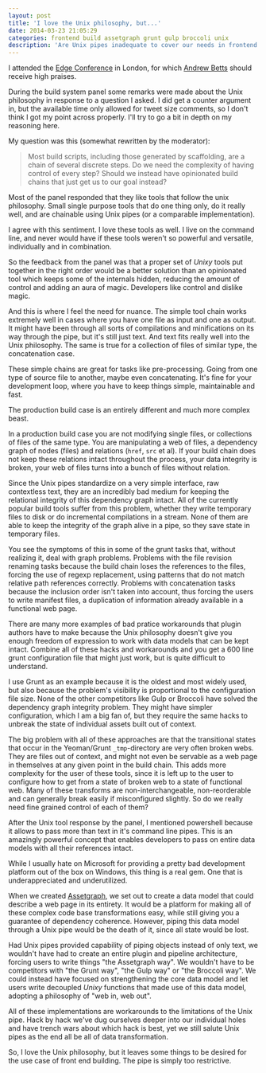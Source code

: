 ```yaml
---
layout: post
title: 'I love the Unix philosophy, but...'
date: 2014-03-23 21:05:29
categories: frontend build assetgraph grunt gulp broccoli unix
description: 'Are Unix pipes inadequate to cover our needs in frontend build systems?'
---
```


I attended the [Edge Conference](https://edgeconf.com/2014-london) in London, for which [Andrew Betts](https://twitter.com/triblondon) should receive high praises.

During the build system panel some remarks were made about the Unix philosophy in response to a question I asked. I did get a counter argument in, but the available time only allowed for tweet size comments, so I don't think I got my point across properly. I'll try to go a bit in depth on my reasoning here.

<!--more-->

My question was this (somewhat rewritten by the moderator):

> Most build scripts, including those generated by scaffolding, are a chain of several discrete steps. Do we need the complexity of having control of every step? Should we instead have opinionated build chains that just get us to our goal instead?

Most of the panel responded that they like tools that follow the unix philosophy. Small single purpose tools that do one thing only, do it really well, and are chainable using Unix pipes (or a comparable implementation).

I agree with this sentiment. I love these tools as well. I live on the command line, and never would have if these tools weren't so powerful and versatile, individually and in combination.

So the feedback from the panel was that a proper set of _Unixy_ tools put together in the right order would be a better solution than an opinionated tool which keeps some of the internals hidden, reducing the amount of control and adding an aura of magic. Developers like control and dislike magic.

And this is where I feel the need for nuance. The simple tool chain works extremely well in cases where you have one file as input and one as output. It might have been through all sorts of compilations and minifications on its way through the pipe, but it's still just text. And text fits really well into the Unix philosophy. The same is true for a collection of files of similar type, the concatenation case.

These simple chains are great for tasks like pre-processing. Going from one type of source file to another, maybe even concatenating. It's fine for your development loop, where you have to keep things simple, maintainable and fast.

The production build case is an entirely different and much more complex beast.

In a production build case you are not modifying single files, or collections of files of the same type. You are manipulating a web of files, a dependency graph of nodes (files) and relations (`href`, `src` et al). If your build chain does not keep these relations intact throughout the process, your data integrity is broken, your web of files turns into a bunch of files without relation.

Since the Unix pipes standardize on a very simple interface, raw contextless text, they are an incredibly bad medium for keeping the relational integrity of this dependency graph intact. All of the currently popular build tools suffer from this problem, whether they write temporary files to disk or do incremental compilations in a stream. None of them are able to keep the integrity of the graph alive in a pipe, so they save state in temporary files.

You see the symptoms of this in some of the grunt tasks that, without realizing it, deal with graph problems. Problems with the file revision renaming tasks because the build chain loses the references to the files, forcing the use of regexp replacement, using patterns that do not match relative path references correctly. Problems with concatenation tasks because the inclusion order isn't taken into account, thus forcing the users to write manifest files, a duplication of information already available in a functional web page.

There are many more examples of bad pratice workarounds that plugin authors have to make because the Unix philosophy doesn't give you enough freedom of expression to work with data models that can be kept intact. Combine all of these hacks and workarounds and you get a 600 line grunt configuration file that might just work, but is quite difficult to understand.

I use Grunt as an example because it is the oldest and most widely used, but also because the problem's visibility is proportional to the configuration file size. None of the other competitors like Gulp or Broccoli have solved the dependency graph integrity problem. They might have simpler configuration, which I am a big fan of, but they require the same hacks to unbreak the state of individual assets built out of context.

The big problem with all of these approaches are that the transitional states that occur in the Yeoman/Grunt `_tmp`-directory are very often broken webs. They are files out of context, and might not even be servable as a web page in themselves at any given point in the build chain. This adds more complexity for the user of these tools, since it is left up to the user to configure how to get from a state of broken web to a state of functional web. Many of these transforms are non-interchangeable, non-reorderable and can generally break easily if misconfigured slightly. So do we really need fine grained control of each of them?

After the Unix tool response by the panel, I mentioned powershell because it allows to pass more than text in it's command line pipes. This is an amazingly powerful concept that enables developers to pass on entire data models with all their references intact.

While I usually hate on Microsoft for providing a pretty bad development platform out of the box on Windows, this thing is a real gem. One that is underappreciated and underutilized.

When we created [Assetgraph](https://github.com/assetgraph/assetgraph/), we set out to create a data model that could describe a web page in its entirety. It would be a platform for making all of these complex code base transformations easy, while still giving you a guarantee of dependency coherence. However, piping this data model through a Unix pipe would be the death of it, since all state would be lost.

Had Unix pipes provided capability of piping objects instead of only text, we wouldn't have had to create an entire plugin and pipeline architecture, forcing users to write things "the Assetgraph way". We wouldn't have to be competitors with "the Grunt way", "the Gulp way" or "the Broccoli way". We could instead have focused on strengthening the core data model and let users write decoupled _Unixy_ functions that made use of this data model, adopting a philosophy of "web in, web out".

All of these implementations are workarounds to the limitations of the Unix pipe. Hack by hack we've dug ourselves deeper into our individual holes and have trench wars about which hack is best, yet we still salute Unix pipes as the end all be all of data transformation.

So, I love the Unix philosophy, but it leaves some things to be desired for the use case of front end building. The pipe is simply too restrictive.

